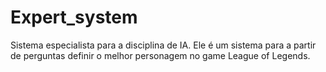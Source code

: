 # Expert_system
Sistema especialista para a disciplina de IA. Ele é um sistema para a partir de perguntas definir o melhor personagem no game League of Legends. 
